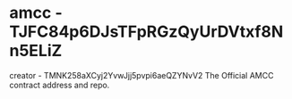# amcc - TJFC84p6DJsTFpRGzQyUrDVtxf8Nn5ELiZ
creator - TMNK258aXCyj2YvwJjj5pvpi6aeQZYNvV2
The Official AMCC contract address and repo. 
